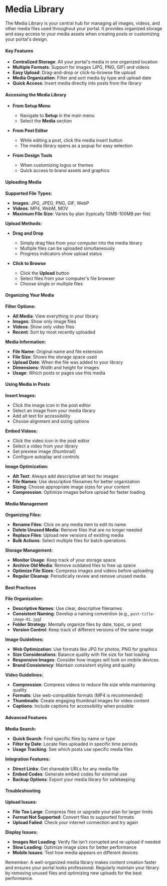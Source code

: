 # Media Library

The Media Library is your central hub for managing all images, videos, and other media files used throughout your portal. It provides organized storage and easy access to your media assets when creating posts or customizing your portal's design.

#### Key Features

- **Centralized Storage**: All your portal's media in one organized location
- **Multiple Formats**: Support for images (JPG, PNG, GIF) and videos
- **Easy Upload**: Drag-and-drop or click-to-browse file upload
- **Media Organization**: Filter and sort media by type and upload date
- **Quick Access**: Insert media directly into posts from the library

#### Accessing the Media Library

- **From Setup Menu**

  - Navigate to **Setup** in the main menu
  - Select the **Media** section

- **From Post Editor**

  - While editing a post, click the media insert button
  - The media library opens as a popup for easy selection

- **From Design Tools**
  - When customizing logos or themes
  - Quick access to brand assets and graphics

#### Uploading Media

**Supported File Types:**

- **Images**: JPG, JPEG, PNG, GIF, WebP
- **Videos**: MP4, WebM, MOV
- **Maximum File Size**: Varies by plan (typically 10MB-100MB per file)

**Upload Methods:**

- **Drag and Drop**

  - Simply drag files from your computer into the media library
  - Multiple files can be uploaded simultaneously
  - Progress indicators show upload status

- **Click to Browse**
  - Click the **Upload** button
  - Select files from your computer's file browser
  - Choose single or multiple files

#### Organizing Your Media

**Filter Options:**

- **All Media**: View everything in your library
- **Images**: Show only image files
- **Videos**: Show only video files
- **Recent**: Sort by most recently uploaded

**Media Information:**

- **File Name**: Original name and file extension
- **File Size**: Shows the storage space used
- **Upload Date**: When the file was added to your library
- **Dimensions**: Width and height for images
- **Usage**: Which posts or pages use this media

#### Using Media in Posts

**Insert Images:**

- Click the image icon in the post editor
- Select an image from your media library
- Add alt text for accessibility
- Choose alignment and sizing options

**Embed Videos:**

- Click the video icon in the post editor
- Select a video from your library
- Set preview image (thumbnail)
- Configure autoplay and controls

**Image Optimization:**

- **Alt Text**: Always add descriptive alt text for images
- **File Names**: Use descriptive filenames for better organization
- **Sizing**: Choose appropriate image sizes for your content
- **Compression**: Optimize images before upload for faster loading

#### Media Management

**Organizing Files:**

- **Rename Files**: Click on any media item to edit its name
- **Delete Unused Media**: Remove files that are no longer needed
- **Replace Files**: Upload new versions of existing media
- **Bulk Actions**: Select multiple files for batch operations

**Storage Management:**

- **Monitor Usage**: Keep track of your storage space
- **Archive Old Media**: Remove outdated files to free up space
- **Optimize File Sizes**: Compress images and videos before uploading
- **Regular Cleanup**: Periodically review and remove unused media

#### Best Practices

**File Organization:**

- **Descriptive Names**: Use clear, descriptive filenames
- **Consistent Naming**: Develop a naming convention (e.g., `post-title-image-01.jpg`)
- **Folder Strategy**: Mentally organize files by date, topic, or post
- **Version Control**: Keep track of different versions of the same image

**Image Guidelines:**

- **Web Optimization**: Use formats like JPG for photos, PNG for graphics
- **Size Considerations**: Balance quality with file size for fast loading
- **Responsive Images**: Consider how images will look on mobile devices
- **Brand Consistency**: Maintain consistent styling and quality

**Video Guidelines:**

- **Compression**: Compress videos to reduce file size while maintaining quality
- **Formats**: Use web-compatible formats (MP4 is recommended)
- **Thumbnails**: Create engaging thumbnail images for video content
- **Captions**: Include captions for accessibility when possible

#### Advanced Features

**Media Search:**

- **Quick Search**: Find specific files by name or type
- **Filter by Date**: Locate files uploaded in specific time periods
- **Usage Tracking**: See which posts use specific media files

**Integration Features:**

- **Direct Links**: Get shareable URLs for any media file
- **Embed Codes**: Generate embed codes for external use
- **Backup Options**: Export your media library for safekeeping

#### Troubleshooting

**Upload Issues:**

- **File Too Large**: Compress files or upgrade your plan for larger limits
- **Format Not Supported**: Convert files to supported formats
- **Upload Failed**: Check your internet connection and try again

**Display Issues:**

- **Images Not Loading**: Verify file isn't corrupted and re-upload if needed
- **Slow Loading**: Optimize image sizes for better performance
- **Mobile Issues**: Test how media appears on different devices

Remember: A well-organized media library makes content creation faster and ensures your portal looks professional. Regularly maintain your library by removing unused files and optimizing new uploads for the best performance.
